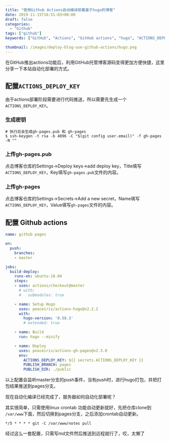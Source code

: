 ```yaml
---
title: "使用Github Actions自动编译部署基于hugo的博客"
date: 2019-11-15T16:51:03+08:00
draft: false
categories:
  - "Github"
tags: ["github"]
keywords: ["GitHub", "Actions", "GitHub actions", "hugo", "ACTIONS_DEPLOY_KEY"]

thumbnail: /images/deploy-blog-use-github-actions/hugo.png 
---
```


在GitHub推出actions功能后，利用GitHub托管博客源码变得更加方便快捷，这里分享一下本站自动化部署的方式。

## 配置`ACTIONS_DEPLOY_KEY`
由于actions部署阶段需要进行代码推送，所以需要先生成一个`ACTIONS_DEPLOY_KEY`。

### 生成密钥
```shell
# 执行后会生成gh-pages.pub 和 gh-pages
$ ssh-keygen -t rsa -b 4096 -C "$(git config user.email)" -f gh-pages -N ""
```
### 上传gh-pages.pub
点击博客仓库的Settings->Deploy keys->add deploy key，Title填写`ACTIONS_DEPLOY_KEY`，Key填写`gh-pages.pub`文件的内容。

### 上传gh-pages
点击博客仓库的Settings->Secrets->Add a new secret，Name填写`ACTIONS_DEPLOY_KEY`，Value填写`gh-pages`文件的内容。


## 配置 Github actions

```yml
name: github pages

on:
  push:
    branches:
    - master

jobs:
  build-deploy:
    runs-on: ubuntu-18.04
    steps:
    - uses: actions/checkout@master
      # with:
      #   submodules: true

    - name: Setup Hugo
      uses: peaceiris/actions-hugo@v2.2.2
      with:
        hugo-version: '0.58.3'
        # extended: true

    - name: Build
      run: hugo --minify

    - name: Deploy
      uses: peaceiris/actions-gh-pages@v2.5.0
      env:
        ACTIONS_DEPLOY_KEY: ${{ secrets.ACTIONS_DEPLOY_KEY }}
        PUBLISH_BRANCH: pages
        PUBLISH_DIR: ./public
```

以上配置会监听master分支的push事件，当有push时，进行hugo打包，并把打包结果推送到pages分支。

现在自动化编译已经完成了，服务器如何自动化部署呢？

其实很简单，只需使用linux crontab 功能自动更新就好，先把仓库clone到 `/var/www`下面，然后切换到pages分支，之后添加crontab自动更新。
```shell
*/5 * * * * git -C /var/www/notes pull
```

经过这么一套配置，只需写md文件然后推送到远程就行了，哎，太懒了
